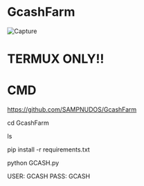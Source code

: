 # GcashFarm

![Capture](https://user-images.githubusercontent.com/111334471/226269299-a40e3548-44a5-449c-8e64-dff880ea6f93.PNG)
# TERMUX ONLY!!

 # CMD
https://github.com/SAMPNUDOS/GcashFarm

cd GcashFarm

ls

pip install -r requirements.txt

python GCASH.py

USER: GCASH
PASS: GCASH

